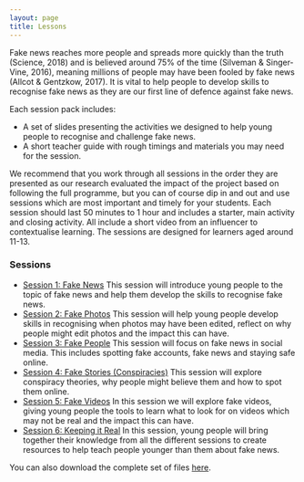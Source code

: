 ```yaml
---
layout: page
title: Lessons
---
```


Fake news reaches more people and spreads more quickly than the truth (Science, 2018) and is believed around 75% of the time (Silveman & Singer-Vine, 2016), meaning millions of people may have been fooled by fake news (Allcot & Gentzkow, 2017). It is vital to help people to develop skills to recognise fake news as they are our first line of defence against fake news. 

Each session pack includes: 
* A set of slides presenting the activities we  designed to help young people to recognise and challenge fake news.  
* A short teacher guide with rough timings and materials you may need for the session.  

We recommend that you work through all sessions in the order they are presented as our research evaluated the impact of the project based on following the full programme, but you can of course dip in and out and use sessions which are most important and timely for your students.
Each session should last 50 minutes to 1 hour and includes a starter, main activity and closing activity.  All include a short video from an influencer to contextualise learning.  The sessions are designed for learners aged around 11-13.  

### Sessions 
* [Session 1: Fake News](session1) This session will introduce young people to the topic of fake news and help them develop the skills to recognise fake news.
* [Session 2: Fake Photos](session2) This session will help young people develop skills in recognising when photos may have been edited, reflect on why people might edit photos and the impact this can have.
* [Session 3: Fake People](session3) This session will focus on fake news in social media.  This includes spotting fake accounts, fake news and staying safe online.
* [Session 4: Fake Stories (Conspiracies)](session4) This session will explore conspiracy theories, why people might believe them and how to spot them online.
* [Session 5: Fake Videos](session5) In this session we will explore fake videos, giving young people the tools to learn what to look for on videos which may not be real and the impact this can have. 
* [Session 6: Keeping it Real](session6) In this session, young people will bring together their knowledge from all the different sessions to create resources to help teach people younger than them about fake news.  

You can also download the complete set of files [here]({{site.baseurl}}/assets/lessons/allresources.zip).

